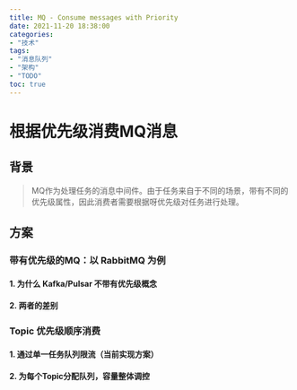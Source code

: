 ```yaml
---
title: MQ - Consume messages with Priority
date: 2021-11-20 18:38:00
categories:
- "技术"
tags:
- "消息队列"
- "架构"
- "TODO"
toc: true
---
```


# 根据优先级消费MQ消息

## 背景

> MQ作为处理任务的消息中间件。由于任务来自于不同的场景，带有不同的优先级属性，因此消费者需要根据呀优先级对任务进行处理。

## 方案

### 带有优先级的MQ：以 RabbitMQ 为例

#### 1. 为什么 Kafka/Pulsar 不带有优先级概念

#### 2. 两者的差别

### Topic 优先级顺序消费

#### 1. 通过单一任务队列限流（当前实现方案）

#### 2. 为每个Topic分配队列，容量整体调控